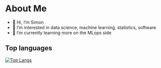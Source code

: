 # About Me
- 👋 Hi, I’m Simon
- 👀 I’m interested in data science, machine learning, statistics, software
- 🌱 I’m currently learning more on the MLops side

## Top languages 
[![Top Langs](https://github-readme-stats.vercel.app/api/top-langs/?username=simonprudhomme&hide=java,html,css&theme=dracula)](https://github.com/anuraghazra/github-readme-stats)

<!-- ---
[![Catalin's GitHub stats](https://github-readme-stats.vercel.app/api?username=simonprudhomme&theme=dracula)](https://github.com/anuraghazra/github-readme-stats) -->
